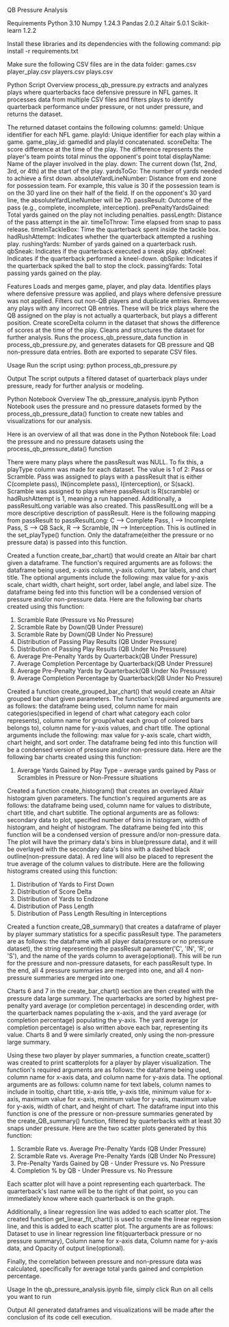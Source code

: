 QB Pressure Analysis

Requirements
Python 3.10
Numpy 1.24.3
Pandas 2.0.2
Altair 5.0.1
Scikit-learn 1.2.2

Install these libraries and its dependencies with the following command: pip install -r requirements.txt

Make sure the following CSV files are in the data folder:
games.csv
player_play.csv
players.csv
plays.csv

Python Script Overview
process_qb_pressure.py extracts and analyzes plays where quarterbacks face defensive pressure in NFL games. It processes data from multiple CSV files and filters plays to identify quarterback performance under pressure, or not under pressure, and returns the dataset.

The returned dataset contains the following columns:
gameId: Unique identifier for each NFL game.
playId: Unique identifier for each play within a game.
game_play_id: gamedId and playId concatenated.
scoreDelta: The score difference at the time of the play. The difference represents the player's team points total minus the opponent's point total
displayName: Name of the player involved in the play.
down: The current down (1st, 2nd, 3rd, or 4th) at the start of the play.
yardsToGo: The number of yards needed to achieve a first down.
absoluteYardLineNumber: Distance from end zone for possession team. For example, this value is 30 if the possession team is on the 30 yard line on their half of the field. If on the opponent's 30 yard line, the absoluteYardLineNumber will be 70. 
passResult: Outcome of the pass (e.g., complete, incomplete, interception).
prePenaltyYardsGained: Total yards gained on the play not including penalties.
passLength: Distance of the pass attempt in the air.
timeToThrow: Time elapsed from snap to pass release.
timeInTackleBox: Time the quarterback spent inside the tackle box.
hadRushAttempt: Indicates whether the quarterback attempted a rushing play.
rushingYards: Number of yards gained on a quarterback rush.
qbSneak: Indicates if the quarterback executed a sneak play.
qbKneel: Indicates if the quarterback performed a kneel-down.
qbSpike: Indicates if the quarterback spiked the ball to stop the clock.
passingYards: Total passing yards gained on the play.


Features
Loads and merges game, player, and play data.
Identifies plays where defensive pressure was applied, and plays where defensive pressure was not applied.
Filters out non-QB players and duplicate entries.
Removes any plays with any incorrect QB entries. These will be trick plays where the QB assigned on the play is not actually a quarterback, but plays a different position. 
Create scoreDelta column in the dataset that shows the difference of scores at the time of the play.
Cleans and structures the dataset for further analysis.
Runs the process_qb_pressure_data function in process_qb_pressure.py, and generates datasets for QB pressure and QB non-pressure data entries. Both are exported to separate CSV files. 

Usage
Run the script using:
python process_qb_pressure.py


Output
The script outputs a filtered dataset of quarterback plays under pressure, ready for further analysis or modeling.



Python Notebook Overview
The qb_pressure_analysis.ipynb Python Notebook uses the pressure and no pressure datasets formed by the process_qb_pressure_data() function to create new tables and visualizations for our analysis. 

Here is an overview of all that was done in the Python Notebook file:
Load the pressure and no pressure datasets using the process_qb_pressure_data() function

There were many plays where the passResult was NULL. To fix this, a playType column was made for each dataset. The value is 1 of 2: Pass or Scramble. Pass was assigned to plays with a passResult that is either C(complete pass), IN(incomplete pass), I(interception), or S(sack). Scramble was assigned to plays where passResult is R(scramble) or hadRushAttempt is 1, meaning a run happened. Additionally, a passResultLong variable was also created. This passResultLong will be a more descriptive description of passResult. Here is the following mapping from passResult to passResultLong: C --> Complete Pass, I --> Incomplete Pass, S --> QB Sack, R --> Scramble, IN --> Interception. This is outlined in the set_playType() function. Only the dataframe(either the pressure or no pressure data) is passed into this function. 

Created a function create_bar_chart() that would create an Altair bar chart given a dataframe. The function's required arguments are as follows: the dataframe being used, x-axis column, y-axis column, bar labels, and chart title. The optional arguments include the following: max value for y-axis scale, chart width, chart height, sort order, label angle, and label size. The dataframe being fed into this function will be a condensed version of pressure and/or non-pressure data. Here are the following bar charts created using this function:
1. Scramble Rate (Pressure vs No Pressure)
2. Scramble Rate by Down(QB Under Pressure)
3. Scramble Rate by Down(QB Under No Pressure)
4. Distribution of Passing Play Results (QB Under Pressure)
5. Distribution of Passing Play Results (QB Under No Pressure)
6. Average Pre-Penalty Yards by Quarterback(QB Under Pressure)
7. Average Completion Percentage by Quarterback(QB Under Pressure)
8. Average Pre-Penalty Yards by Quarterback(QB Under No Pressure)
9. Average Completion Percentage by Quarterback(QB Under No Pressure)

Created a function create_grouped_bar_chart() that would create an Altair grouped bar chart given parameters. The function's required arguments are as follows: the dataframe being used, column name for main categories(specified in legend of chart what category each color represents), column name for group(what each group of colored bars belongs to), column name for y-axis values, and chart title. The optional arguments include the following: max value for y-axis scale, chart width, chart height, and sort order. The dataframe being fed into this function will be a condensed version of pressure and/or non-pressure data. Here are the following bar charts created using this function:
1. Average Yards Gained by Play Type - average yards gained by Pass or Scrambles in Pressure or Non-Pressure situations

Created a function create_histogram() that creates an overlayed Altair histogram given parameters. The function's required arguments are as follows: the dataframe being used, column name for values to distribute, chart title, and chart subtitle. The optional arguments are as follows: secondary data to plot, specified number of bins in histogram, width of histogram, and height of histogram. The dataframe being fed into this function will be a condensed version of pressure and/or non-pressure data. The plot will have the primary data's bins in blue(pressure data), and it will be overlayed with the secondary data's bins with a dashed black outline(non-pressure data). A red line will also be placed to represent the true average of the column values to distribute. Here are the following histograms created using this function:
1. Distribution of Yards to First Down
2. Distribution of Score Delta
3. Distribution of Yards to Endzone
4. Distribution of Pass Length
5. Distribution of Pass Length Resulting in Interceptions

Created a function create_QB_summary() that creates a dataframe of player by player summary statistics for a specific passResult type. The parameters are as follows: the dataframe with all player data(pressure or no pressure dataset), the string representing the passResult parameter('C', 'IN', 'R', or 'S'), and the name of the yards column to average(optional). This will be run for the pressure and non-pressure datasets, for each passResult type. In the end, all 4 pressure summaries are merged into one, and all 4 non-pressure summaries are merged into one.

Charts 6 and 7 in the create_bar_chart() section are then created with the pressure data large summary. The quarterbacks are sorted by highest pre-penalty yard average (or completion percentage) in descending order, with the quarterback names populating the x-axis, and the yard average (or completion percentage) populating the y-axis. The yard average (or completion percentage) is also written above each bar, representing its value. Charts 8 and 9 were similarly created, only using the non-pressure large summary. 

Using these two player by player summaries, a function create_scatter() was created to print scatterplots for a player by player visualization. The function's required arguments are as follows: the dataframe being used, column name for x-axis data, and column name for y-axis data. The optional arguments are as follows: column name for text labels, column names to include in tooltip, chart title, x-axis title, y-axis title, minimum value for x-axis, maximum value for x-axis, minimum value for y-axis, maximum value for y-axis, width of chart, and height of chart. The dataframe input into this function is one of the pressure or non-pressure summaries generated by the create_QB_summary() function, filtered by quarterbacks with at least 30 snaps under pressure. Here are the two scatter plots generated by this function:
1. Scramble Rate vs. Average Pre-Penalty Yards (QB Under Pressure)
2. Scramble Rate vs. Average Pre-Penalty Yards (QB Under No Pressure)
3. Pre-Penalty Yards Gained by QB - Under Pressure vs. No Pressure
4. Completion % by QB - Under Pressure vs. No Pressure

Each scatter plot will have a point representing each quarterback. The quarterback's last name will be to the right of that point, so you can immediately know where each quarterback is on the graph. 

Additionally, a linear regression line was added to each scatter plot. The created function get_linear_fit_chart() is used to create the linear regression line, and this is added to each scatter plot. The arguments are as follows: Dataset to use in linear regression line fit(quarterback pressure or no pressure summary), Column name for x-axis data, Column name for y-axis data, and Opacity of output line(optional). 

Finally, the correlation between pressure and non-pressure data was calculated, specifically for average total yards gained and completion percentage. 

Usage
In the qb_pressure_analysis.ipynb file, simply click Run on all cells you want to run


Output
All generated dataframes and visualizations will be made after the conclusion of its code cell execution.
